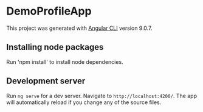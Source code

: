 # DemoProfileApp

This project was generated with [Angular CLI](https://github.com/angular/angular-cli) version 9.0.7.

## Installing node packages
Run 'npm install' to install node dependencies.

## Development server

Run `ng serve` for a dev server. Navigate to `http://localhost:4200/`. The app will automatically reload if you change any of the source files.
